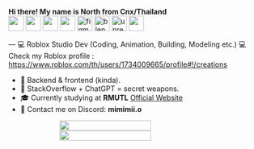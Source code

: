 **Hi there! My name is North from Cnx/Thailand**  
<img src="https://cdn.jsdelivr.net/gh/devicons/devicon/icons/c/c-original.svg" width="30" height="30"/>
<img src="https://cdn.jsdelivr.net/gh/devicons/devicon/icons/cplusplus/cplusplus-original.svg" width="30" height="30"/>
<img src="https://cdn.jsdelivr.net/gh/devicons/devicon/icons/python/python-original.svg" width="30" height="30"/>
<img src="https://cdn.jsdelivr.net/gh/devicons/devicon/icons/lua/lua-original.svg" width="30" height="30"/>
<img src="https://cdn.jsdelivr.net/gh/devicons/devicon/icons/figma/figma-original.svg" width="30" height="30" alt="figma logo"  />
<img src="https://cdn.jsdelivr.net/gh/devicons/devicon/icons/blender/blender-original.svg" width="30" height="30" alt="blender logo"  />
<img src="https://cdn.jsdelivr.net/gh/devicons/devicon/icons/unrealengine/unrealengine-original.svg" width="30" height="30" alt="unrealengine logo"  />
<img src="https://upload.wikimedia.org/wikipedia/commons/5/58/Roblox_Studio_logo_2021_present.svg" data-canonical-src="https://upload.wikimedia.org/wikipedia/commons/5/58/Roblox_Studio_logo_2021_present.svg " width="30" height="30" />

— 💻 Roblox Studio Dev (Coding, Animation, Building, Modeling etc.) 💻 
Check my Roblox profile : https://www.roblox.com/th/users/1734009665/profile#!/creations
- 🔧 Backend & frontend (kinda).
- 🧠 StackOverflow + ChatGPT = secret weapons.
- 🎓 Currently studying at **RMUTL** [Official Website](https://www.rmutl.ac.th/)
- 💬 Contact me on Discord: **mimimii.o**

<div style="display: flex; flex-direction: column; align-items: center;">
<img src="https://github-readme-stats.vercel.app/api?username=monthonsova&theme=dark" width="60%" />
<img src="https://github-readme-stats.vercel.app/api/top-langs/?username=monthonsova&theme=dark" width="60%" />
</div>
